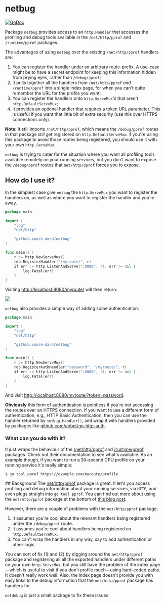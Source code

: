 # netbug

[![GoDoc](https://godoc.org/github.com/e-dard/netbug?status.svg)](https://godoc.org/github.com/e-dard/netbug)

Package `netbug` provides access to an `http.Handler` that accesses the profiling and debug tools available in the `/net/http/pprof` and `/runtime/pprof` packages.

The advantages of using `netbug` over the existing `/net/http/pprof` handlers are:

 1. You can register the handler under an arbitrary route-prefix. A use-case might be to have a secret endpoint for keeping this information hidden from prying eyes, rather than `/debug/pprof`;
 2. It pulls together all the handlers from `/net/http/pprof` *and* `/runtime/pprof` into a single index page, for when you can't quite remember the URL for the profile you want;
 3. You can register the handlers onto `http.ServeMux`'s that aren't `http.DefaultServeMux`;
 4. It provides an optional handler that requires a token URL parameter. This is useful if you want that little bit of extra security (use this over HTTPS connections only).

**Note**:
It still imports `/net/http/pprof`, which means the `/debug/pprof` routes in that package *still* get registered on `http.DefaultServeMux`.
If you're using this package to avoid those routes being registered, you should use it with your *own* `http.ServeMux`.

`netbug` is trying to cater for the situation where you want all profiling tools available remotely on your running services, but you don't want to expose the `/debug/pprof` routes that `net/http/pprof` forces you to expose.

## How do I use it?
In the simplest case give `netbug` the `http.ServeMux` you want to register the handlers on, as well as where you want to register the handler and you're away.

```go
package main

import (
	"log"
	"net/http"

	"github.com/e-dard/netbug"
)

func main() {
	r := http.NewServeMux()
	rdb.RegisterHandler("/myroute/", r)
	if err := http.ListenAndServe(":8080", r); err != nil {
		log.Fatal(err)
	}
}
```

Visiting [http://localhost:8080/myroute/](http://localhost:8080/myroute/) will then return:

![](http://f.cl.ly/items/2d13110V2S2H3T1c0n3b/Screen%20Shot%202015-03-19%20at%2017.22.19.png)

`netbug` also provides a simple way of adding some authentication:

```go
package main

import (
	"log"
	"net/http"

	"github.com/e-dard/netbug"
)

func main() {
	r := http.NewServeMux()
	rdb.RegisterAuthHandler("password", "/myroute/", r)
	if err := http.ListenAndServe(":8080", r); err != nil {
		log.Fatal(err)
	}
}
```

And visit [http://localhost:8080/myroute/?token=password](http://localhost:8080/myroute/?token=password).

**Obviously** this form of authentication is pointless if you're not accessing the routes over an HTTPS connection.
If you want to use a different form of authentication, e.g., HTTP Basic Authentication, then you can use the handler returned by `netbug.Handler()`, and wrap it with handlers provided by packages like [github.com/abbot/go-http-auth](https://github.com/abbot/go-http-auth/).

### What can you do with it?

It just wraps the behaviour of the [/net/http/pprof](http://golang.org/pkg/net/http/pprof/) and [/runtime/pprof](http://golang.org/pkg/runtime/pprof/) packages.
Check out their documentation to see what's available.
As an example though, if you want to run a 30-second CPU profile on your running service it's really simple:

```
$ go tool pprof https://example.com/myroute/profile
```

## Background
The [net/http/pprof](http://golang.org/pkg/net/http/pprof/) package is great.
It let's you access profiling and debug information about your running services, via `HTTP`, and even plugs straight into `go tool pprof`.
You can find out more about using the `net/http/pprof` package at the bottom of [this blog post](http://blog.golang.org/profiling-go-programs).

However, there are a couple of problems with the `net/http/pprof` package.

 1. It assumes you're cool about the relevant handlers being registered under the `/debug/pprof` route.
 2. It assumes you're cool about handlers being registered on `http.DefaultServeMux`.
 3. You can't wrap the handlers in any way, say to add authentication or other logic.

You can sort of fix (1) and (2) by digging around the `net/http/pprof` package and registering all all the exported handlers under different paths on your own `http.ServeMux`, but you still have the problem of the index page—which is useful to visit if you don't profile much—using hard-coded paths.
It doesn't really work well.
Also, the index page doesn't provide you with easy links to the debug information that the `net/http/pprof` package has handlers for.

`netdebug` is just a small package to fix these issues.

